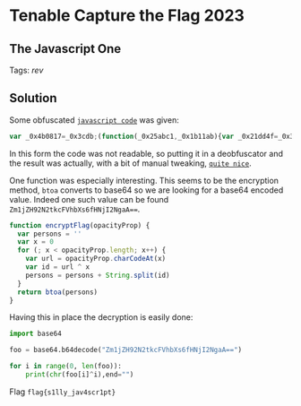 # Tenable Capture the Flag 2023

## The Javascript One

Tags: _rev_

## Solution

Some obfuscated [`javascript code`](code.js) was given:
```javascript
var _0x4b0817=_0x3cdb;(function(_0x25abc1,_0x1b11ab){var _0x21dd4f=_0x3cdb,_0x15cf55=_0x25abc1();while(!![]){try{var _0x187219=par...
```

In this form the code was not readable, so putting it in a deobfuscator and the result was actually, with a bit of manual tweaking, [`quite nice`](code_deobf.js).

One function was especially interesting. This seems to be the encryption method, `btoa` converts to base64 so we are looking for a base64 encoded value. Indeed one such value can be found `Zm1jZH92N2tkcFVhbXs6fHNjI2NgaA==`. 

```javascript
function encryptFlag(opacityProp) {
  var persons = ''
  var x = 0
  for (; x < opacityProp.length; x++) {
    var url = opacityProp.charCodeAt(x)
    var id = url ^ x
    persons = persons + String.split(id)
  }
  return btoa(persons)
}
```

Having this in place the decryption is easily done:

```python
import base64

foo = base64.b64decode("Zm1jZH92N2tkcFVhbXs6fHNjI2NgaA==")

for i in range(0, len(foo)):
    print(chr(foo[i]^i),end="")
```

Flag `flag{s1lly_jav4scr1pt}`